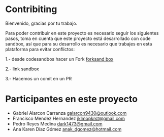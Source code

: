 # Contribiting

Bienvenido, gracias por tu trabajo.

Para poder contribuir en este proyecto es necesario seguir los siguientes pasos, toma en cuenta que este proyecto está desarrollado con code sandbox, así que para su desarrollo es necesario que trabajes en esta plataforma para evitar conflictos:

1.- desde codesandbos hacer un Fork
[forksand box](<https://github.com/Galarcon94/taller2022/raw/main/Captura%20de%20Pantalla%202022-04-08%20a%20la(s)%2010.01.00.png>)

2.- link sandbox

3.- Hacemos un comit en un PR

# Participantes en este proyecto

- Gabriel Alarcon Carranza <galarcon9430@outlook.com>
- Francisco Mendez Hernandez <jklmopkrst@gmail.com>
- Pedro Reyes Medina <dark1473@gmail.com>
- Ana Karen Díaz Gómez <anak_dgomez@hotmail.com>
